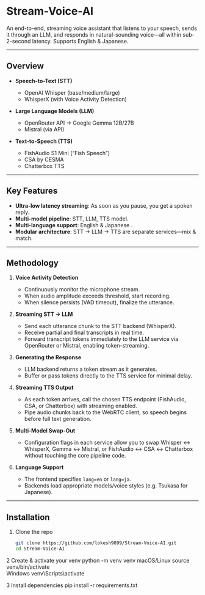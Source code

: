 # Stream-Voice-AI

An end-to-end, streaming voice assistant that listens to your speech, sends it through an LLM, and responds in natural-sounding voice—all within sub-2-second latency. Supports English & Japanese.

---

## Overview

- **Speech-to-Text (STT)**  
  - OpenAI Whisper (base/medium/large)  
  - WhisperX (with Voice Activity Detection)  

- **Large Language Models (LLM)**  
  - OpenRouter API → Google Gemma 12B/27B  
  - Mistral (via API)  

- **Text-to-Speech (TTS)**  
  - FishAudio S1 Mini (“Fish Speech”)  
  - CSA by CESMA  
  - Chatterbox TTS  

---

## Key Features

- **Ultra-low latency streaming**: As soon as you pause, you get a spoken reply.  
- **Multi-model pipeline**: STT, LLM, TTS model.  
- **Multi-language support**: English & Japanese .  
- **Modular architecture**: STT → LLM → TTS are separate services—mix & match.

---
## Methodology

1. **Voice Activity Detection**  
   - Continuously monitor the microphone stream.  
   - When audio amplitude exceeds threshold, start recording.  
   - When silence persists (VAD timeout), finalize the utterance.

2. **Streaming STT → LLM**  
   - Send each utterance chunk to the STT backend (WhisperX).  
   - Receive partial and final transcripts in real time.  
   - Forward transcript tokens immediately to the LLM service via OpenRouter or Mistral, enabling token-streaming.

3. **Generating the Response**  
   - LLM backend returns a token stream as it generates.  
   - Buffer or pass tokens directly to the TTS service for minimal delay.

4. **Streaming TTS Output**  
   - As each token arrives, call the chosen TTS endpoint (FishAudio, CSA, or Chatterbox) with streaming enabled.  
   - Pipe audio chunks back to the WebRTC client, so speech begins before full text generation.

5. **Multi-Model Swap-Out**  
   - Configuration flags in each service allow you to swap Whisper ↔ WhisperX, Gemma ↔ Mistral, or FishAudio ↔ CSA ↔ Chatterbox without touching the core pipeline code.

6. **Language Support**  
   - The frontend specifies `lang=en` or `lang=ja`.  
   - Backends load appropriate models/voice styles (e.g. Tsukasa for Japanese).


---

## Installation

1. Clone the repo  
   ```bash
   git clone https://github.com/lokesh9899/Stream-Voice-AI.git
   cd Stream-Voice-AI
   
2 Create & activate your venv
  python -m venv venv
  macOS/Linux
  source venv/bin/activate  
  Windows
  venv\Scripts\activate

3 Install dependencies
  pip install -r requirements.txt
